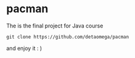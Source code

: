 # pacman

The is the final project for Java course



```
git clone https://github.com/detaomega/pacman
```

and enjoy it : )
